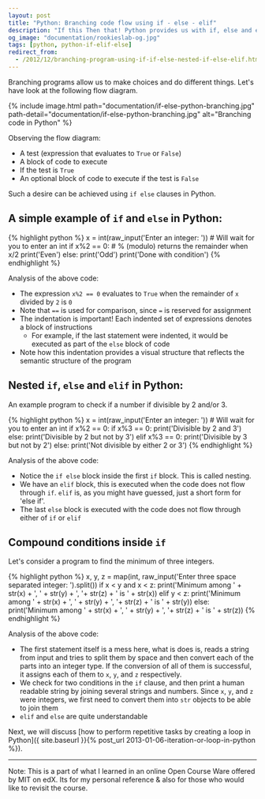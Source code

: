 ```yaml
---
layout: post
title: "Python: Branching code flow using if - else - elif"
description: "If this Then that! Python provides us with if, else and elif to add conditions in code and branch it like a tree"
og_image: "documentation/rookieslab-og.jpg"
tags: [python, python-if-elif-else]
redirect_from:
  - /2012/12/branching-program-using-if-if-else-nested-if-else-elif.html
---
```


Branching programs allow us to make choices and do different things. Let's have look at the following flow diagram.

{% include image.html path="documentation/if-else-python-branching.jpg" path-detail="documentation/if-else-python-branching.jpg" alt="Branching code in Python" %}

Observing the flow diagram:

 - A test (expression that evaluates to `True` or `False`)
 - A block of code to execute
 - If the test is `True`
 - An optional block of code to execute if the test is `False`

Such a desire can be achieved using `if else` clauses in Python.

## A simple example of `if` and `else` in Python:

{% highlight python %}
x = int(raw_input('Enter an integer: ')) # Will wait for you to enter an int
if x%2 == 0:  # % (modulo) returns the remainder when x/2
    print('Even')
else:
    print('Odd')
print('Done with condition')
{% endhighlight %}


Analysis of the above code:

 - The expression `x%2 == 0` evaluates to `True` when the remainder of `x` divided by `2` is `0`
 - Note that `==` is used for comparison, since `=` is reserved for assignment
 - The indentation is important! Each indented set of expressions denotes a block of instructions
   - For example, if the last statement were indented, it would be executed as part of the `else` block of code
 - Note how this indentation provides a visual structure that reflects the semantic structure of the program


## Nested `if`, `else` and `elif` in Python:

An example program to check if a number if divisible by 2 and/or 3.

{% highlight python %}
x = int(raw_input('Enter an integer: ')) # Will wait for you to enter an int
if x%2 == 0:
    if x%3 == 0:
        print('Divisible by 2 and 3')
    else:
        print('Divisible by 2 but not by 3')
elif x%3 == 0:
    print('Divisible by 3 but not by 2')
else:
    print('Not divisible by either 2 or 3')
{% endhighlight %}

Analysis of the above code:

 - Notice the `if else` block inside the first `if` block. This is called nesting.
 - We have an `elif` block, this is executed when the code does not flow through `if`. `elif` is, as you might have guessed, just a short form for 'else if'.
 - The last `else` block is executed with the code does not flow through either of `if` or `elif`

## Compound conditions inside `if`

Let's consider a program to find the minimum of three integers.

{% highlight python %}
x, y, z = map(int, raw_input('Enter three space separated integer: ').split())
if x < y and x < z:
    print('Minimum among ' + str(x) + ', ' + str(y) + ', '+ str(z) + ' is ' + str(x))
elif y < z:
    print('Minimum among ' + str(x) + ', ' + str(y) + ', '+ str(z) + ' is ' + str(y))
else:
    print('Minimum among ' + str(x) + ', ' + str(y) + ', '+ str(z) + ' is ' + str(z))
{% endhighlight %}

Analysis of the above code:

 - The first statement itself is a mess here, what is does is, reads a string from input and tries to split them by space and then convert each of the parts into an integer type. If the conversion of all of them is successful, it assigns each of them to `x`, `y`, and `z` respectively.
 - We check for two conditions in the `if` clause, and then print a human readable string by joining several strings and numbers. Since `x`, `y`, and `z` were integers, we first need to convert them into `str` objects to be able to join them
 - `elif` and `else` are quite understandable

Next, we will discuss [how to perform repetitive tasks by creating a loop in Python]({ site.baseurl }}{% post_url 2013-01-06-iteration-or-loop-in-python %}).

---

Note:
This is a part of what I learned in an online Open Course Ware offered by MIT on edX.
Its for my personal reference & also for those who would like to revisit the course.

